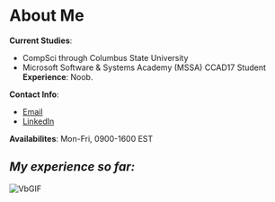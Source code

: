 # About Me
**Current Studies**: 
- CompSci through Columbus State University
- Microsoft Software & Systems Academy (MSSA) CCAD17 Student
**Experience**: Noob. 

**Contact Info**: 
- [Email](brennanmlong@outlook.com)
- [LinkedIn](www.linkedin.com/in/brennan-m-long)

**Availabilites**: Mon-Fri, 0900-1600 EST

## *My experience so far:*

![VbGIF](https://github.com/user-attachments/assets/794a8345-ff51-424b-896d-0dced65e7c61)

